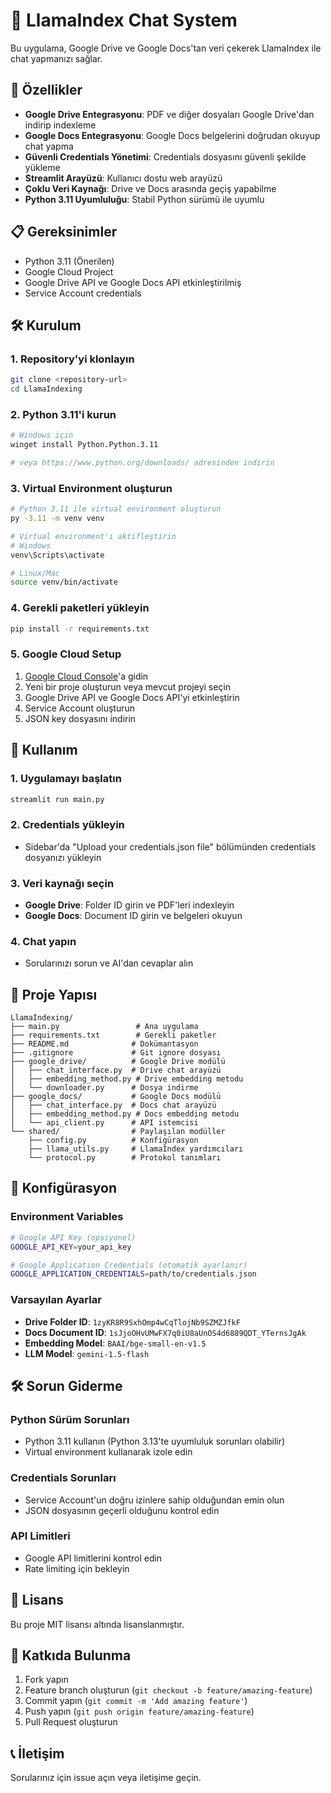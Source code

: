 # 🤖 LlamaIndex Chat System

Bu uygulama, Google Drive ve Google Docs'tan veri çekerek LlamaIndex ile chat yapmanızı sağlar.

## 🚀 Özellikler

- **Google Drive Entegrasyonu**: PDF ve diğer dosyaları Google Drive'dan indirip indexleme
- **Google Docs Entegrasyonu**: Google Docs belgelerini doğrudan okuyup chat yapma
- **Güvenli Credentials Yönetimi**: Credentials dosyasını güvenli şekilde yükleme
- **Streamlit Arayüzü**: Kullanıcı dostu web arayüzü
- **Çoklu Veri Kaynağı**: Drive ve Docs arasında geçiş yapabilme
- **Python 3.11 Uyumluluğu**: Stabil Python sürümü ile uyumlu

## 📋 Gereksinimler

- Python 3.11 (Önerilen)
- Google Cloud Project
- Google Drive API ve Google Docs API etkinleştirilmiş
- Service Account credentials

## 🛠️ Kurulum

### 1. Repository'yi klonlayın
```bash
git clone <repository-url>
cd LlamaIndexing
```

### 2. Python 3.11'i kurun
```bash
# Windows için
winget install Python.Python.3.11

# veya https://www.python.org/downloads/ adresinden indirin
```

### 3. Virtual Environment oluşturun
```bash
# Python 3.11 ile virtual environment oluşturun
py -3.11 -m venv venv

# Virtual environment'ı aktifleştirin
# Windows
venv\Scripts\activate

# Linux/Mac
source venv/bin/activate
```

### 4. Gerekli paketleri yükleyin
   ```bash
   pip install -r requirements.txt
```

### 5. Google Cloud Setup
1. [Google Cloud Console](https://console.cloud.google.com/)'a gidin
2. Yeni bir proje oluşturun veya mevcut projeyi seçin
3. Google Drive API ve Google Docs API'yi etkinleştirin
4. Service Account oluşturun
5. JSON key dosyasını indirin

## 🚀 Kullanım

### 1. Uygulamayı başlatın
   ```bash
   streamlit run main.py
   ```

### 2. Credentials yükleyin
- Sidebar'da "Upload your credentials.json file" bölümünden credentials dosyanızı yükleyin

### 3. Veri kaynağı seçin
- **Google Drive**: Folder ID girin ve PDF'leri indexleyin
- **Google Docs**: Document ID girin ve belgeleri okuyun

### 4. Chat yapın
- Sorularınızı sorun ve AI'dan cevaplar alın

## 📁 Proje Yapısı

```
LlamaIndexing/
├── main.py                 # Ana uygulama
├── requirements.txt        # Gerekli paketler
├── README.md              # Dokümantasyon
├── .gitignore             # Git ignore dosyası
├── google_drive/          # Google Drive modülü
│   ├── chat_interface.py  # Drive chat arayüzü
│   ├── embedding_method.py # Drive embedding metodu
│   └── downloader.py      # Dosya indirme
├── google_docs/           # Google Docs modülü
│   ├── chat_interface.py  # Docs chat arayüzü
│   ├── embedding_method.py # Docs embedding metodu
│   └── api_client.py      # API istemcisi
└── shared/                # Paylaşılan modüller
    ├── config.py          # Konfigürasyon
    ├── llama_utils.py     # LlamaIndex yardımcıları
    └── protocol.py        # Protokol tanımları
```

## 🔧 Konfigürasyon

### Environment Variables
```bash
# Google API Key (opsiyonel)
GOOGLE_API_KEY=your_api_key

# Google Application Credentials (otomatik ayarlanır)
GOOGLE_APPLICATION_CREDENTIALS=path/to/credentials.json
```

### Varsayılan Ayarlar
- **Drive Folder ID**: `1zyKR8R9SxhOmp4wCqTlojNb9SZMZJfkF`
- **Docs Document ID**: `1sJjoOHvUMwFX7q0iU8aUnOS4d6889QDT_YTernsJgAk`
- **Embedding Model**: `BAAI/bge-small-en-v1.5`
- **LLM Model**: `gemini-1.5-flash`

## 🛠️ Sorun Giderme

### Python Sürüm Sorunları
- Python 3.11 kullanın (Python 3.13'te uyumluluk sorunları olabilir)
- Virtual environment kullanarak izole edin

### Credentials Sorunları
- Service Account'un doğru izinlere sahip olduğundan emin olun
- JSON dosyasının geçerli olduğunu kontrol edin

### API Limitleri
- Google API limitlerini kontrol edin
- Rate limiting için bekleyin

## 📝 Lisans

Bu proje MIT lisansı altında lisanslanmıştır.

## 🤝 Katkıda Bulunma

1. Fork yapın
2. Feature branch oluşturun (`git checkout -b feature/amazing-feature`)
3. Commit yapın (`git commit -m 'Add amazing feature'`)
4. Push yapın (`git push origin feature/amazing-feature`)
5. Pull Request oluşturun

## 📞 İletişim

Sorularınız için issue açın veya iletişime geçin. 